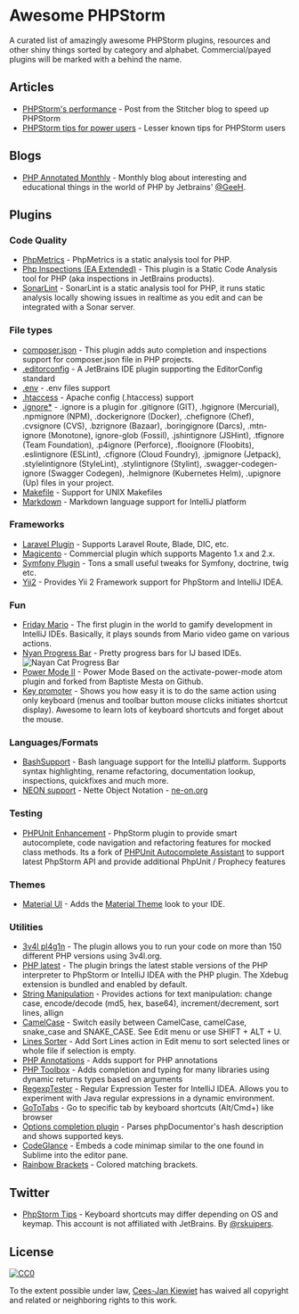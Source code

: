 # Awesome PHPStorm

A curated list of amazingly awesome PHPStorm plugins, resources and other shiny things sorted by category and alphabet. Commercial/payed plugins will be marked with a  behind the name.

## Articles

* [PHPStorm's performance](https://www.stitcher.io/blog/phpstorm-performance) - Post from the Stitcher blog to speed up PHPStorm
* [PHPStorm tips for power users](https://www.stitcher.io/blog/phpstorm-tips-for-power-users) - Lesser known tips for PHPStorm users

## Blogs

* [PHP Annotated Monthly](https://blog.jetbrains.com/phpstorm/category/php-annotated-monthly/) - Monthly blog about interesting and educational things in the world of PHP by Jetbrains' [@GeeH](https://github.com/GeeH).

## Plugins

### Code Quality

* [PhpMetrics](https://plugins.jetbrains.com/plugin/7500-phpmetrics) - PhpMetrics is a static analysis tool for PHP.
* [Php Inspections (EA Extended)](https://plugins.jetbrains.com/plugin/7622-php-inspections-ea-extended-) - This plugin is a Static Code Analysis tool for PHP (aka inspections in JetBrains products). 
* [SonarLint](https://plugins.jetbrains.com/plugin/7973-sonarlint) - SonarLint is a static analysis tool for PHP, it runs static analysis locally showing issues in realtime as you edit and can be integrated with a Sonar server.

### File types

* [composer.json](https://plugins.jetbrains.com/plugin/7631-php-composer-json-support) - This plugin adds auto completion and inspections support for composer.json file in PHP projects.
* [.editorconfig](https://plugins.jetbrains.com/plugin/7294-editorconfig) - A JetBrains IDE plugin supporting the EditorConfig standard
* [.env](https://plugins.jetbrains.com/plugin/9525--env-files-support) - .env files support 
* [.htaccess](https://plugins.jetbrains.com/plugin/6834-apache-config--htaccess-support) - Apache config (.htaccess) support
* [.ignore*](https://plugins.jetbrains.com/plugin/7495--ignore) - .ignore is a plugin for .gitignore (GIT), .hgignore (Mercurial), .npmignore (NPM), .dockerignore (Docker), .chefignore (Chef), .cvsignore (CVS), .bzrignore (Bazaar), .boringignore (Darcs), .mtn-ignore (Monotone), ignore-glob (Fossil), .jshintignore (JSHint), .tfignore (Team Foundation), .p4ignore (Perforce), .flooignore (Floobits), .eslintignore (ESLint), .cfignore (Cloud Foundry), .jpmignore (Jetpack), .stylelintignore (StyleLint), .stylintignore (Stylint), .swagger-codegen-ignore (Swagger Codegen), .helmignore (Kubernetes Helm), .upignore (Up) files in your project. 
* [Makefile](https://plugins.jetbrains.com/plugin/9333-makefile-support) - Support for UNIX Makefiles
* [Markdown](https://plugins.jetbrains.com/plugin/7896-markdown-navigator) - Markdown language support for IntelliJ platform

### Frameworks

* [Laravel Plugin](https://plugins.jetbrains.com/plugin/7532-laravel-plugin) - Supports Laravel Route, Blade, DIC, etc.
* [Magicento](http://magicento.com/)  - Commercial plugin which supports Magento 1.x and 2.x.
* [Symfony Plugin](https://plugins.jetbrains.com/plugin/7219-symfony-plugin) - Tons a small useful tweaks for Symfony, doctrine, twig etc.
* [Yii2](https://plugins.jetbrains.com/plugin/9388-yii2-support) - Provides Yii 2 Framework support for PhpStorm and IntelliJ IDEA.

### Fun

* [Friday Mario](https://plugins.jetbrains.com/plugin/7599-fridaymario) - The first plugin in the world to gamify development in IntelliJ IDEs. Basically, it plays sounds from Mario video game on various actions. 
* [Nyan Progress Bar](https://plugins.jetbrains.com/plugin/8575-nyan-progress-bar) - Pretty progress bars for IJ based IDEs. ![Nayan Cat Progress Bar](https://github.com/WyriHaximus/awesome-phpstorm/blob/master/images/nayan_cat.png)
* [Power Mode II](https://plugins.jetbrains.com/plugin/8251-power-mode-ii) - Power Mode Based on the activate-power-mode atom plugin and forked from Baptiste Mesta on Github.
* [Key promoter](https://plugins.jetbrains.com/plugin/1003-key-promoter) - Shows you how easy it is to do the same action using only keyboard (menus and toolbar button mouse clicks initiates shortcut display). Awesome to learn lots of keyboard shortcuts and forget about the mouse.

### Languages/Formats

* [BashSupport](https://plugins.jetbrains.com/plugin/4230-bashsupport) - Bash language support for the IntelliJ platform. Supports syntax highlighting, rename refactoring, documentation lookup, inspections, quickfixes and much more.
* [NEON support](https://plugins.jetbrains.com/plugin/7060-neon-support) - Nette Object Notation - [ne-on.org](https://ne-on.org/)

### Testing

* [PHPUnit Enhancement](https://plugins.jetbrains.com/plugin/9674-phpunit-enhancement) - PhpStorm plugin to provide smart autocomplete, code navigation and refactoring features for mocked class methods. Its a fork of [PHPUnit Autocomplete Assistant](https://plugins.jetbrains.com/plugin/7722-phpunit-autocomplete-assistant) to support latest PhpStorm API and provide additional PhpUnit / Prophecy features

### Themes

* [Material UI](https://plugins.jetbrains.com/plugin/8006-material-theme-ui) - Adds the [Material Theme](https://github.com/equinusocio/material-theme) look to your IDE.

### Utilities

* [3v4l pl4g1n](https://plugins.jetbrains.com/plugin/8598-3v4l-pl4g1n) - The plugin allows you to run your code on more than 150 different PHP versions using 3v4l.org.
* [PHP latest](https://plugins.jetbrains.com/plugin/9662-php-latest) - The plugin brings the latest stable versions of the PHP interpreter to PhpStorm or IntelliJ IDEA with the PHP plugin. The Xdebug extension is bundled and enabled by default.
* [String Manipulation](https://plugins.jetbrains.com/plugin/2162-string-manipulation) - Provides actions for text manipulation: change case, encode/decode (md5, hex, base64), increment/decrement, sort lines, allign
* [CamelCase](https://plugins.jetbrains.com/plugin/7160-camelcase) - Switch easily between CamelCase, camelCase, snake_case and SNAKE_CASE. See Edit menu or use SHIFT + ALT + U.
* [Lines Sorter](https://plugins.jetbrains.com/plugin/5919-lines-sorter) - Add Sort Lines action in Edit menu to sort selected lines or whole file if selection is empty.
* [PHP Annotations](https://plugins.jetbrains.com/plugin/7320-php-annotations) - Adds support for PHP annotations
* [PHP Toolbox](https://plugins.jetbrains.com/plugin/8133-php-toolbox) - Adds completion and typing for many libraries using dynamic returns types based on arguments
* [RegexpTester](https://plugins.jetbrains.com/plugin/2917-regexptester) - Regular Expression Tester for IntelliJ IDEA. Allows you to experiment with Java regular expressions in a dynamic environment. 
* [GoToTabs](https://plugins.jetbrains.com/plugin/7784-gototabs) - Go to specific tab by keyboard shortcuts (Alt/Cmd+<num>) like browser
* [Options completion plugin](https://github.com/woru/options-completion-phpstorm-plugin) - Parses phpDocumentor's hash description and shows supported keys.  
* [CodeGlance](https://plugins.jetbrains.com/plugin/7275-codeglance) - 
Embeds a code minimap similar to the one found in Sublime into the editor pane.
* [Rainbow Brackets](https://github.com/izhangzhihao/intellij-rainbow-brackets) - Colored matching brackets.
  
## Twitter

* [PhpStorm Tips](https://twitter.com/PhpStormTips) - Keyboard shortcuts may differ depending on OS and keymap. This account is not affiliated with JetBrains. By [@rskuipers](https://github.com/rskuipers).

## License

[![CC0](http://mirrors.creativecommons.org/presskit/buttons/88x31/svg/cc-zero.svg)](https://creativecommons.org/publicdomain/zero/1.0/)

To the extent possible under law, [Cees-Jan Kiewiet](http://wyrihaximus.net/) has waived all copyright and related or neighboring rights to this work.
